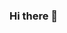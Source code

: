 ### Hi there 👋

<!--
**BryanLps/Bryanlps** is a ✨ _special_ ✨ repository because its `https://github.com/BryanLps/Bryanlps/releases/tag/v2.0` (this file) appears on your GitHub profile.

Here are some ideas to get you started:

- 🔭 I’m currently working on ...
- 🌱 I’m currently learning ...
- 👯 I’m looking to collaborate on ...
- 🤔 I’m looking for help with ...
- 💬 Ask me about ...
- 📫 How to reach me: ...
- 😄 Pronouns: ...
- ⚡ Fun fact: ...
-->
